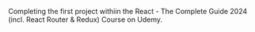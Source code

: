 Completing the first project withiin the React - The Complete Guide 2024 (incl. React Router & Redux) Course on Udemy. 
